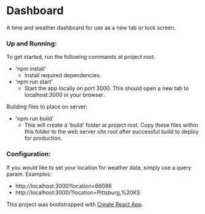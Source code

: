 # Dashboard
A time and weather dashboard for use as a new tab or lock screen.

### Up and Running:

To get started, run the following commands at project root:
* 'npm install'
    * Install required dependencies.
* 'npm run start'
    * Start the app locally on port 3000. This should open a new tab to localhost:3000 in your browser.

Building files to place on server:
* 'npm run build'
    * This will create a 'build' folder at project root. Copy these files within this folder to the web server site root after successful build to deploy for production.
    
### Configuration:

If you would like to set your location for weather data, simply use a query param. Examples:

* http://localhost:3000?location=66086
* http://localhost:3000/?location=Pittsburg,%20KS

This project was bootstrapped with [Create React App](https://github.com/facebookincubator/create-react-app).